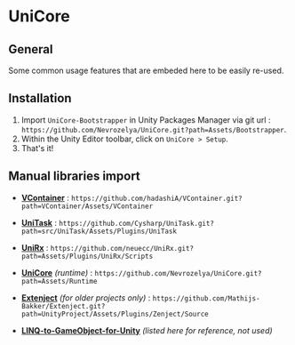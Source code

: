 # UniCore

## General

Some common usage features that are embeded here to be easily re-used.

## Installation

1) Import `UniCore-Bootstrapper` in Unity Packages Manager via git url : `https://github.com/Nevrozelya/UniCore.git?path=Assets/Bootstrapper`.
2) Within the Unity Editor toolbar, click on `UniCore > Setup`.
3) That's it!

## Manual libraries import

- **[VContainer](https://github.com/hadashiA/VContainer)** : `https://github.com/hadashiA/VContainer.git?path=VContainer/Assets/VContainer`
- **[UniTask](https://github.com/Cysharp/UniTask)** : `https://github.com/Cysharp/UniTask.git?path=src/UniTask/Assets/Plugins/UniTask`
- **[UniRx](https://github.com/neuecc/UniRx)** : `https://github.com/neuecc/UniRx.git?path=Assets/Plugins/UniRx/Scripts`
- **[UniCore](https://github.com/Nevrozelya/UniCore)** *(runtime)* : `https://github.com/Nevrozelya/UniCore.git?path=Assets/Runtime`

- **[Extenject](https://github.com/Mathijs-Bakker/Extenject)** *(for older projects only)* : `https://github.com/Mathijs-Bakker/Extenject.git?path=UnityProject/Assets/Plugins/Zenject/Source`
- **[LINQ-to-GameObject-for-Unity](https://github.com/neuecc/LINQ-to-GameObject-for-Unity)** *(listed here for reference, not used)*